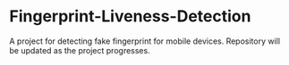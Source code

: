 # Fingerprint-Liveness-Detection
A project for detecting fake fingerprint for mobile devices. Repository will be updated as the project progresses.
